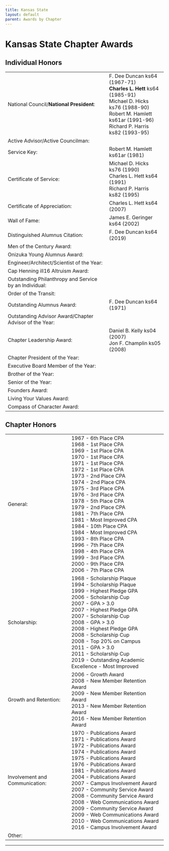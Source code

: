 ```yaml
---
title: Kansas State
layout: default
parent: Awards by Chapter
---
```


<link rel="stylesheet" href="{{ '/assets/css/by_chapter.css' | relative_url }}">

# Kansas State Chapter Awards

## Individual Honors

<table>
<tbody>
<tr>
<td>National Council/<b>National President</b>:</td>
<td>F. Dee Duncan ks64 (1967-71)
<br><b>Charles L. Hett</b> ks64 (1985-91)
<br>Michael D. Hicks ks76 (1988-90)
<br>Robert M. Hamlett ks61ar (1991-96)
<br>Richard P. Harris ks82 (1993-95)
</td></tr>

<tr>
<td>Active Advisor/Active Councilman:</td>
<td>
</td></tr>

<tr>
<td>Service Key:</td>
<td>Robert M. Hamlett ks61ar (1981)
</td></tr>

<tr>
<td>Certificate of Service:</td>
<td>Michael D. Hicks ks76 (1990)
<br>Charles L. Hett ks64 (1991)
<br>Richard P. Harris ks82 (1995)
</td></tr>

<tr>
<td>Certificate of Appreciation:</td>
<td>Charles L. Hett ks64 (2007)
</td></tr>

<tr><td>Wall of Fame:</td>
<td>James E. Geringer ks64 (2002)
</td></tr>

<tr>
<td>Distinguished Alumnus Citation:</td>
<td>F. Dee Duncan ks64 (2019)
</td></tr>

<tr>
<td>Men of the Century Award:</td>
<td> 
</td></tr>

<tr>
<td>Onizuka Young Alumnus Award:</td>
<td>
</td></tr>

<tr>
<td>Engineer/Architect/Scientist of the Year:</td>
<td>
</td></tr>

<tr>
<td>Cap Henning ill16 Altruism Award:</td>
<td>
</td></tr>

<tr>
<td>Outstanding Philanthropy and Service by an Individual:</td>
<td>
</td></tr>

<tr>
<td>Order of the Transit:</td>
<td>
</td></tr>

<tr>
<td>Outstanding Alumnus Award:</td>
<td>F. Dee Duncan ks64 (1971)
</td></tr>

<tr>
<td>Outstanding Advisor Award/Chapter Advisor of the Year:</td>
<td>
</td></tr>

<tr>
<td>Chapter Leadership Award:</td>
<td>Daniel B. Kelly ks04 (2007)
<br>Jon F. Champlin ks05 (2008)
</td></tr>

<tr>
<td>Chapter President of the Year:</td>
<td>
</td></tr>

<tr>
<td>Executive Board Member of the Year:</td>
<td>
</td></tr>

<tr>
<td>Brother of the Year:</td>
<td>
</td></tr>

<tr>
<td>Senior of the Year:</td>
<td>
</td></tr>

<tr>
<td>Founders Award:</td>
<td>
</td></tr>

<tr>
<td>Living Your Values Award:</td>
<td>
</td></tr>

<tr>
<td>Compass of Character Award:</td>
<td>
</td></tr>

</tbody>
</table>

## Chapter Honors

<table>
<tbody>
<tr>
<td>General:</td>
<td>1967 - 6th Place CPA
<br>1968 - 1st Place CPA
<br>1969 - 1st Place CPA
<br>1970 - 1st Place CPA
<br>1971 - 1st Place CPA
<br>1972 - 1st Place CPA
<br>1973 - 2nd Place CPA
<br>1974 - 2nd Place CPA
<br>1975 - 3rd Place CPA
<br>1976 - 3rd Place CPA
<br>1978 - 5th Place CPA
<br>1979 - 2nd Place CPA
<br>1981 - 7th Place CPA
<br>1981 - Most Improved CPA
<br>1984 - 10th Place CPA
<br>1984 - Most Improved CPA
<br>1993 - 8th Place CPA
<br>1996 - 7th Place CPA
<br>1998 - 4th Place CPA
<br>1999 - 3rd Place CPA
<br>2000 - 9th Place CPA
<br>2006 - 7th Place CPA
</td></tr>

<tr>
<td>Scholarship:</td>
<td>1968 - Scholarship Plaque
<br>1994 - Scholarship Plaque
<br>1999 - Highest Pledge GPA
<br>2006 - Scholarship Cup
<br>2007 - GPA > 3.0
<br>2007 - Highest Pledge GPA
<br>2007 - Scholarship Cup
<br>2008 - GPA > 3.0
<br>2008 - Highest Pledge GPA
<br>2008 - Scholarship Cup
<br>2008 - Top 20% on Campus
<br>2011 - GPA > 3.0
<br>2011 - Scholarship Cup
<br>2019 - Outstanding Academic Excellence - Most Improved
</td></tr>

<tr>
<td>Growth and Retention:</td>
<td>2006 - Growth Award
<br>2008 - New Member Retention Award
<br>2009 - New Member Retention Award
<br>2013 - New Member Retention Award
<br>2016 - New Member Retention Award
</td></tr>

<tr>
<td>Involvement and Communication:</td>
<td>1970 - Publications Award
<br>1971 - Publications Award
<br>1972 - Publications Award
<br>1974 - Publications Award
<br>1975 - Publications Award
<br>1976 - Publications Award
<br>1981 - Publications Award
<br>2004 - Publications Award
<br>2007 - Campus Involvement Award
<br>2007 - Community Service Award
<br>2008 - Community Service Award
<br>2008 - Web Communications Award
<br>2009 - Community Service Award
<br>2009 - Web Communications Award
<br>2010 - Web Communications Award
<br>2016 - Campus Involvement Award
</td></tr>

<tr>
<td>Other:</td>
<td>
</td></tr>
</tbody>
</table>

---
